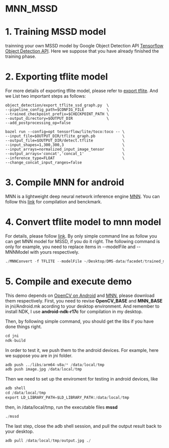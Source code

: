 # MNN_MSSD
# 1. Training MSSD model 
trainning your own MSSD model by Google Object Detection API [Tensorflow Object Detection API](https://github.com/tensorflow/models/tree/master/research/object_detection). Here we suppose that you have already finished the training phase.
# 2. Exporting tflite model
For more details of exporting tflite model, please refer to [export tflite](https://github.com/tensorflow/models/blob/master/research/object_detection/g3doc/running_on_mobile_tensorflowlite.md). And we List two important steps as follows:

``` 
object_detection/export_tflite_ssd_graph.py  \
--pipeline_config_path=$CONFIG_FILE          \
--trained_checkpoint_prefix=$CHECKPOINT_PATH \
--output_directory=$OUTPUT_DIR               \
--add_postprocessing_op=false
```

``` 
bazel run --config=opt tensorflow/lite/toco:toco -- \
--input_file=$OUTPUT_DIR/tflite_graph.pb            \
--output_file=$OUTPUT_DIR/detect.tflite             \
--input_shapes=1,300,300,3                          \
--input_arrays=normalized_input_image_tensor        \
--output_arrays='concat','concat_1'                 \
--inference_type=FLOAT                              \
--change_concat_input_ranges=false                  
```

# 3. Compile MNN for android 
MNN is a lightweight deep neural network inference engine [MNN](https://github.com/alibaba/MNN). You can follow this [link](https://github.com/alibaba/MNN/blob/master/doc/Benchmark_EN.md) for compilation and benckmark.

# 4. Convert tflite model to mnn model 
For details, please follow [link](https://github.com/alibaba/MNN/blob/master/tools/converter/README.md). By only simple command line as follow you can get MNN model for MSSD, if you do it right. The following command is only for example, you need to replace items in --modelFile and --MNNModel with yours respectively.
``` python
./MNNConvert -f TFLITE --modelFile ~/Desktop/DMS-data/facedet/trained_model/detect.tflite --MNNModel ~/Desktop/face_det.mnn --bizCode MNN
```

# 5. Compile and execute demo
This demo depends on [OpenCV on Android](https://sourceforge.net/projects/opencvlibrary/files/4.1.0/opencv-4.1.0-android-sdk.zip/download) and [MNN](https://github.com/alibaba/MNN), please download them respectively. First, you need to revise **OpenCV_BASE** and **MNN_BASE** in jni/Android.mk acording to your desktop environment. And remember to install NDK, I use **android-ndk-r17c** for compilation in my desktop.

Then, by following simple command, you should get the libs if you have done things right.

``` python
cd jni
ndk-build
```

In order to test it, we push them to the android devices. For example, here we suppose you are in jni folder.

``` python
adb push ../libs/arm64-v8a/* /data/local/tmp
adb push image.jpg /data/local/tmp
```

Then we need to set up the enviroment for testing in android devices, like
``` python
adb shell   
cd /data/local/tmp
export LD_LIBRARY_PATH=$LD_LIBRARY_PATH:/data/local/tmp
```

then, in /data/local/tmp, run the executable files **mssd**

``` python
./mssd
```

The last step, close the adb shell session, and pull the output result back to your desktop.
``` python
adb pull /data/local/tmp/output.jpg ./
```
